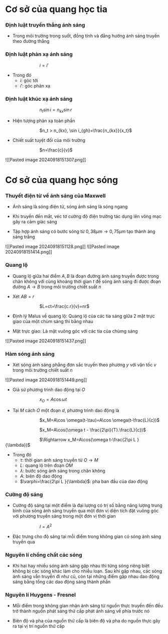 
# Cơ sở của quang học tia

### Định luật truyền thẳng ánh sáng

- Trong môi trường trong suốt, đồng tính và đẳng hướng ánh sáng truyền theo đường thẳng

### Định luật phản xạ ánh sáng

$\hspace{3cm}$$i=i'$

- Trong đó
	- $i$: góc tới
	- $i'$: góc phản xạ

### Định luật khúc xạ ánh sáng

$\hspace{3cm}$$n_t\sin i = n_{kx}\sin r$

- Hiện tượng phản xạ toàn phần 

$\hspace{3cm}$$n_t > n_{kx}, \sin i_{gh}=\frac{n_{kx}}{x_t}$

- Chiết suất tuyệt đối của môi trường

$\hspace{3cm}$$n=\frac{c}{v}$

![[Pasted image 20240918151307.png]]

# Cơ sở của quang học sóng

### Thuyết điện từ về ánh sáng của Maxwell

- Ánh sáng là sóng điện từ, sóng ánh sáng là sóng ngang

- Khi truyền đến mắt, véc tơ cường độ điện trường tác dụng lên võng mạc gây ra cảm giác sáng

- Tập hợp ánh sáng có bước sóng từ $0,38\mu m \to 0,75 \mu m$ tạo thành áng sáng trắng 

![[Pasted image 20240918151128.png]]
![[Pasted image 20240918151414.png]]

### Quang lộ

- Quang lộ giữa hai điểm $A, B$ là đoạn đường ánh sáng truyền được trong chân không với cùng khoảng thời gian $t$ để sóng ánh sáng đi được đoạn đường $A\to B$ trong môi trường chiết suất $n$ 

- Xét $AB=r$ 

$\hspace{3cm}$$L=ct=\frac{c.r}{v}=nr$ 

- Định lý Malus về quang lộ: Quang lộ của các tia sáng giữa 2 mặt trực giao của một chùm sáng thì bằng nhau

- Mặt trực giao: Là mặt vuông góc với các tia của chùmg sáng

![[Pasted image 20240918151437.png]]

### Hàm sóng ánh sáng

- Xét sóng ánh sáng phẳng đơn sắc truyền theo phương $y$ với vận tốc $v$ trong môi trường chiết suất $n$

![[Pasted image 20240918151449.png]]

- Giả sử phương trình dao động tại $O$

$\hspace{3cm}$$x_O=A\cos \omega t$ 

- Tại $M$ cách $O$ một đoạn $d$, phương trình dao động là

$\hspace{3cm}$$x_M=A\cos \omega(t-\tau)=A\cos \omega(t-\frac{L}{c})$ 

$\hspace{3cm}$$x_M=A\cos(\omega t - \frac{2\pi}{T}.\frac{L}{c})$

$\hspace{3cm}$$\Rightarrow x_M=A\cos(\omega t-\frac{2\pi L }{\lambda})$ 

- Trong đó
	- $\tau$: thời gian ánh sáng truyền từ $O\to M$
	- $L$: quang lộ trên đoạn $OM$
	- $\lambda$: bước sóng ánh sáng trong chân không
	- $A$: biên độ dao động
	- $\varphi=\frac{2\pi L }{\lambda}$: pha ban đầu của dao động

### Cường độ sáng

- Cường độ sáng tại một điểm là đại lượng có trị số bằng năng lượng trung bình của sóng ánh sáng truyền qua một đơn vị diện tích đặt vuông góc với phương truyền sáng trong một đơn vị thời gian

$\hspace{3cm}$$I=A^2$

- Đặc trưng cho độ sáng tại mỗi điểm trong không gian có sóng ánh sáng truyền qua

### Nguyên lí chồng chất các sóng

- Khi hai hay nhiều sóng ánh sáng gặp nhau thì từng sóng riêng biệt không bị các sóng khác làm cho nhiễu loạn. Sau khi gặp nhau, các sóng ánh sáng vẫn truyền đi như cũ, còn tại những điểm gặp nhau dao động sáng bằng tổng các dao động sáng thành phần

### Nguyên lí Huygens - Fresnel

- Mỗi điểm trong không gian nhận ánh sáng từ nguồn thực truyền đến đều trở thành nguồn phát sáng thứ cấp phát ánh sáng về phía trước nó

- Biên độ và pha của nguồn thứ cấp là biên độ và pha do nguồn thực gây ra tại vị trí nguồn thứ cấp 
